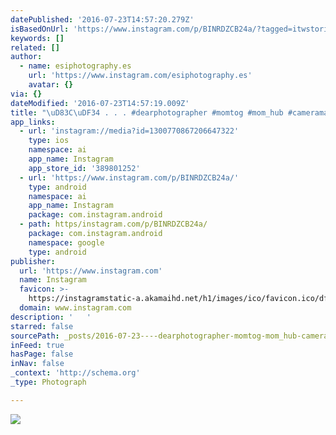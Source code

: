 ```yaml
---
datePublished: '2016-07-23T14:57:20.279Z'
isBasedOnUrl: 'https://www.instagram.com/p/BINRDZCB24a/?tagged=itwstories'
keywords: []
related: []
author:
  - name: esiphotography.es
    url: 'https://www.instagram.com/esiphotography.es'
    avatar: {}
via: {}
dateModified: '2016-07-23T14:57:19.009Z'
title: "\uD83C\uDF34 . . . #dearphotographer #momtog #mom_hub #cameramama #clickinmoms #conmiradademadre #candidchildhood #momtogs #pixel_kids #follow_this_light #childofig #nothingisordinary #instmamme #cm_water #underwaterkids #cc_weekofsummer #momswithcameras #itwstories #littlebellows #childhoodunplugged #subjectlight #lightslove #lightcaptured #lightinspired #dearestviewfinder #momentsinthesun #thesincerestoryteller"
app_links:
  - url: 'instagram://media?id=1300770867206647322'
    type: ios
    namespace: ai
    app_name: Instagram
    app_store_id: '389801252'
  - url: 'https://www.instagram.com/p/BINRDZCB24a/'
    type: android
    namespace: ai
    app_name: Instagram
    package: com.instagram.android
  - path: https/instagram.com/p/BINRDZCB24a/
    package: com.instagram.android
    namespace: google
    type: android
publisher:
  url: 'https://www.instagram.com'
  name: Instagram
  favicon: >-
    https://instagramstatic-a.akamaihd.net/h1/images/ico/favicon.ico/dfa85bb1fd63.ico
  domain: www.instagram.com
description: '   '
starred: false
sourcePath: _posts/2016-07-23----dearphotographer-momtog-mom_hub-cameramama-cli.md
inFeed: true
hasPage: false
inNav: false
_context: 'http://schema.org'
_type: Photograph

---
```

![   ](https://imgflo.herokuapp.com/graph/vahj1ThiexotieMo/efa496800e2641b6910fe41bcee754b3/croprotate.jpg?cropheight=441&cropwidth=640&degrees=0&input=https%3A%2F%2Fscontent.cdninstagram.com%2Ft51.2885-15%2Fs640x640%2Fsh0.08%2Fe35%2F13735971_2066837516874892_585437731_n.jpg%3Fig_cache_key%3DMTMwMDc3MDg2NzIwNjY0NzMyMg%253D%253D.2&x=0&y=103)